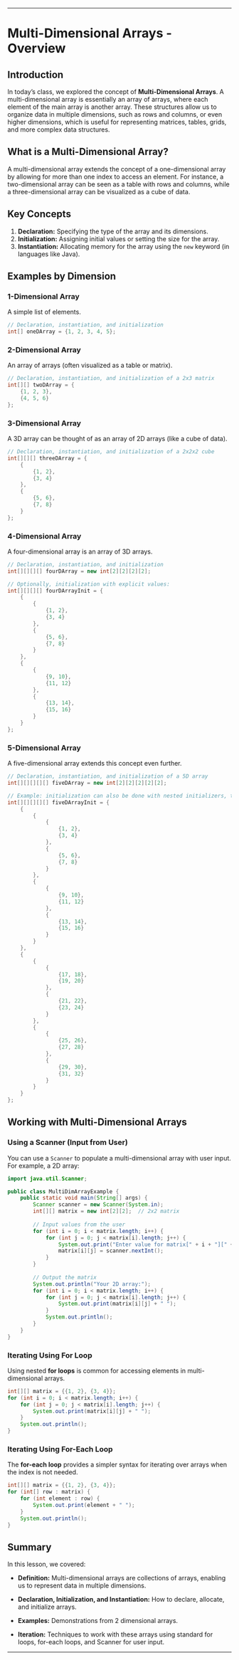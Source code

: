 

---

# Multi-Dimensional Arrays - Overview

## Introduction
In today’s class, we explored the concept of **Multi-Dimensional Arrays**. A multi-dimensional array is essentially an array of arrays, where each element of the main array is another array. These structures allow us to organize data in multiple dimensions, such as rows and columns, or even higher dimensions, which is useful for representing matrices, tables, grids, and more complex data structures.

## What is a Multi-Dimensional Array?
A multi-dimensional array extends the concept of a one-dimensional array by allowing for more than one index to access an element. For instance, a two-dimensional array can be seen as a table with rows and columns, while a three-dimensional array can be visualized as a cube of data.

## Key Concepts
1. **Declaration:** Specifying the type of the array and its dimensions.
2. **Initialization:** Assigning initial values or setting the size for the array.
3. **Instantiation:** Allocating memory for the array using the `new` keyword (in languages like Java).

## Examples by Dimension

### 1-Dimensional Array
A simple list of elements.

```java
// Declaration, instantiation, and initialization
int[] oneDArray = {1, 2, 3, 4, 5};
```

### 2-Dimensional Array
An array of arrays (often visualized as a table or matrix).

```java
// Declaration, instantiation, and initialization of a 2x3 matrix
int[][] twoDArray = {
    {1, 2, 3},
    {4, 5, 6}
};
```

### 3-Dimensional Array
A 3D array can be thought of as an array of 2D arrays (like a cube of data).

```java
// Declaration, instantiation, and initialization of a 2x2x2 cube
int[][][] threeDArray = {
    {
        {1, 2},
        {3, 4}
    },
    {
        {5, 6},
        {7, 8}
    }
};
```

### 4-Dimensional Array
A four-dimensional array is an array of 3D arrays.

```java
// Declaration, instantiation, and initialization
int[][][][] fourDArray = new int[2][2][2][2];

// Optionally, initialization with explicit values:
int[][][][] fourDArrayInit = {
    {
        {
            {1, 2},
            {3, 4}
        },
        {
            {5, 6},
            {7, 8}
        }
    },
    {
        {
            {9, 10},
            {11, 12}
        },
        {
            {13, 14},
            {15, 16}
        }
    }
};
```

### 5-Dimensional Array
A five-dimensional array extends this concept even further.

```java
// Declaration, instantiation, and initialization of a 5D array
int[][][][][] fiveDArray = new int[2][2][2][2][2];

// Example: initialization can also be done with nested initializers, though it becomes more complex
int[][][][][] fiveDArrayInit = {
    {
        {
            {
                {1, 2},
                {3, 4}
            },
            {
                {5, 6},
                {7, 8}
            }
        },
        {
            {
                {9, 10},
                {11, 12}
            },
            {
                {13, 14},
                {15, 16}
            }
        }
    },
    {
        {
            {
                {17, 18},
                {19, 20}
            },
            {
                {21, 22},
                {23, 24}
            }
        },
        {
            {
                {25, 26},
                {27, 28}
            },
            {
                {29, 30},
                {31, 32}
            }
        }
    }
};
```

## Working with Multi-Dimensional Arrays

### Using a Scanner (Input from User)
You can use a `Scanner` to populate a multi-dimensional array with user input. For example, a 2D array:

```java
import java.util.Scanner;

public class MultiDimArrayExample {
    public static void main(String[] args) {
        Scanner scanner = new Scanner(System.in);
        int[][] matrix = new int[2][2];  // 2x2 matrix
        
        // Input values from the user
        for (int i = 0; i < matrix.length; i++) {
            for (int j = 0; j < matrix[i].length; j++) {
                System.out.print("Enter value for matrix[" + i + "][" + j + "]: ");
                matrix[i][j] = scanner.nextInt();
            }
        }
        
        // Output the matrix
        System.out.println("Your 2D array:");
        for (int i = 0; i < matrix.length; i++) {
            for (int j = 0; j < matrix[i].length; j++) {
                System.out.print(matrix[i][j] + " ");
            }
            System.out.println();
        }
    }
}
```

### Iterating Using For Loop
Using nested **for loops** is common for accessing elements in multi-dimensional arrays.

```java
int[][] matrix = {{1, 2}, {3, 4}};
for (int i = 0; i < matrix.length; i++) {
    for (int j = 0; j < matrix[i].length; j++) {
        System.out.print(matrix[i][j] + " ");
    }
    System.out.println();
}
```

### Iterating Using For-Each Loop
The **for-each loop** provides a simpler syntax for iterating over arrays when the index is not needed.

```java
int[][] matrix = {{1, 2}, {3, 4}};
for (int[] row : matrix) {
    for (int element : row) {
        System.out.print(element + " ");
    }
    System.out.println();
}
```

## Summary
In this lesson, we covered:
- **Definition:** Multi-dimensional arrays are collections of arrays, enabling us to represent data in multiple dimensions.
- **Declaration, Initialization, and Instantiation:** How to declare, allocate, and initialize arrays.
- **Examples:** Demonstrations from 2 dimensional arrays.

- **Iteration:** Techniques to work with these arrays using standard for loops, for-each loops, and Scanner for user input.
---
